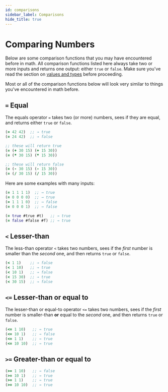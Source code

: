 ```yaml
---
id: comparisons
sidebar_label: Comparisons
hide_title: true
---
```


# Comparing Numbers

Below are some comparison functions that you may have encountered before in 
math. All comparison functions listed here always take two or more inputs and 
returns one output: either `true` or `false`. Make sure you've read the section
on [values and types](values.md) before proceeding.

Most or all of the comparison functions below will look very similar to things
you've encountered in math before.

## `=` Equal

The equals operator `=` takes two (or more) numbers, sees if they are equal, and 
returns either `true` or `false`.

``` clojure
(= 42 42)  ;; → true
(= 24 42)  ;; → false

;; these will return true
(= (+ 30 15) (+ 15 30))
(= (* 30 15) (* 15 30))

;; these will return false
(= (- 30 15) (- 15 30))
(= (/ 30 15) (/ 15 30))
```

Here are some examples with many inputs:

``` clojure
(= 1 1 1 1)  ;; → true
(= 0 0 0 0)  ;; → true
(= 1 1 1 0)  ;; → false
(= 0 0 0 1)  ;; → false

(= true #true #t)   ;; → true
(= false #false #f) ;; → true
```

## `<` Lesser-than

The less-than operator `<` takes two numbers, sees if the *first* number is 
smaller than the *second* one, and then returns `true` or `false`.

``` clojure
(< 1 1)    ;; → false
(< 1 10)   ;; → true
(< 10 1)   ;; → false
(< 15 30)  ;; → true
(< 30 15)  ;; → false
```

## `<=` Lesser-than or equal to

The lesser-than or equal-to operator `<=` takes two numbers, sees if the *first*
number is smaller-than **or** equal to the *second* one, and then returns `true` 
or `false`.

``` clojure
(<= 1 10)   ;; → true
(<= 10 1)   ;; → false
(<= 1 1)    ;; → true
(<= 10 10)  ;; → true
```

## `>=` Greater-than or equal to

``` clojure
(>= 1 10)   ;; → false
(>= 10 1)   ;; → true
(>= 1 1)    ;; → true
(>= 10 10)  ;; → true
```